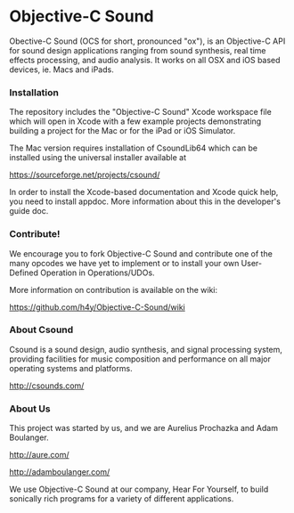 Objective-C Sound
=================

Obective-C Sound (OCS for short, pronounced "ox"), is an Objective-C API 
for sound design applications ranging from sound synthesis, real time effects
processing, and audio analysis.  It works on all OSX and iOS based devices, 
ie. Macs and iPads.

### Installation

The repository includes the "Objective-C Sound" Xcode workspace file which will 
open in Xcode with a few example projects demonstrating building a project
for the Mac or for the iPad or iOS Simulator.  

The Mac version requires installation of CsoundLib64 which can be installed
using the universal installer available at

https://sourceforge.net/projects/csound/

In order to install the Xcode-based documentation and Xcode quick help, you need 
to install appdoc.  More information about this in the developer's guide doc.

### Contribute!

We encourage you to fork Objective-C Sound and contribute one of the many 
opcodes we have yet to implement or to install your own User-Defined Operation
in Operations/UDOs.  

More information on contribution is available on the wiki:

https://github.com/h4y/Objective-C-Sound/wiki

### About Csound

Csound is a sound design, audio synthesis, and signal processing system, 
providing facilities for music composition and performance on all major 
operating systems and platforms.

http://csounds.com/

### About Us

This project was started by us, and we are Aurelius Prochazka and Adam Boulanger.  

http://aure.com/

http://adamboulanger.com/

We use Objective-C Sound at our company, Hear For Yourself, to build 
sonically rich programs for a variety of different applications.
